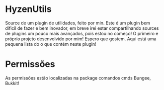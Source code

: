 # HyzenUtils
Source de um plugin de utilidades, feito por min. Este é um plugin bem dificil de fazer e bem inovador, em breve irei estar compartilhando sources de plugins um pouco mais avançados, pois estou no começo! O primeiro e próprio projeto desenvolvido por mim! Espero que gostem. Aqui está uma pequena lista do o que contém neste plugin!

# Permissões
As permissões estão localizadas na package comandos cmds Bungee, Bukkit!

